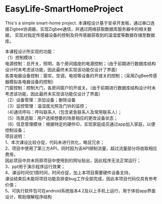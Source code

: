 # EasyLife-SmartHomeProject
This's a simple smart-home project.
本课程设计基于安卓开发板，通过串口连接Zigbee协调器，实现Zigbee通信，并通过网络获取数据库服务器中的相关数据，
实现对指定传感器设备的控制及将传感器获取到的温湿度等数据存储至数据库。  

本课程设计所实现的功能：  
（1）控制模块：  
电源控制：总开关，照明，各个房间插座的电源控制；（由于前期进行数据库结构设计时未考虑该功能，因此最终未实现该功能仅设计了界面）  
各类电器设备控制：窗帘，空调，电视等设备的开或关的控制；（采用ZigBee传感器模拟各电器设备的控制）  
门窗控制：控制大门，各房间窗户的开或关。（由于前期进行数据库结构设计时未考虑该功能，因此最终未实现该功能仅设计了界面）  
（2）设备管理：添加设备；删除设备  
（3）监控管理：温湿度光照及门铃的监控；  
（4)通讯呼叫：呼叫联系人（包含紧急联系人及常用联系人）；  
（5）场景选取：用户选择想要的场景相应的更改设备状态；  
（6）信息管理模块：根据特定的硬件ID，实现家庭成员通过app加入家庭，以便控制设备；  
项目说明：  
1、本次课设比较仓促，代码未进行优化，略显冗余；  
2、项目中使用了第三方API，同时因为该API限制流量，超过流量部分将收取相应费用，  
因此项目中并未将原项目中使用到的网址贴出，因此程序无法正常运行；  
3、ppt用于演示程序运行效果；  
4、课设时间仅1周时间，时间仓促，加上本项目需要硬件设备支持，  
课设结束后未能将项目功能及排查bug工作全部完成，因此本项目代码仅具有参考价值；  
5、可执行软件包可在android系统版本4.2及以上手机上运行，用于体验app界面设计，帮助理解程序结构

